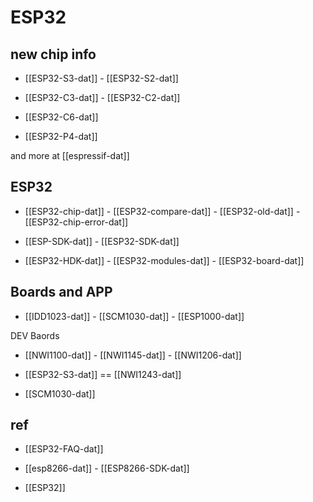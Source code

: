 

# ESP32 

## new chip info 

- [[ESP32-S3-dat]] - [[ESP32-S2-dat]] 

- [[ESP32-C3-dat]] - [[ESP32-C2-dat]] 

- [[ESP32-C6-dat]]

- [[ESP32-P4-dat]]

and more at [[espressif-dat]]

## ESP32 

- [[ESP32-chip-dat]] - [[ESP32-compare-dat]] - [[ESP32-old-dat]] - [[ESP32-chip-error-dat]]
  
- [[ESP-SDK-dat]] - [[ESP32-SDK-dat]]

- [[ESP32-HDK-dat]] - [[ESP32-modules-dat]] - [[ESP32-board-dat]]


## Boards and APP 

- [[IDD1023-dat]] - [[SCM1030-dat]] - [[ESP1000-dat]]

DEV Baords 

- [[NWI1100-dat]] - [[NWI1145-dat]] - [[NWI1206-dat]] 

- [[ESP32-S3-dat]] == [[NWI1243-dat]]

- [[SCM1030-dat]]



## ref 

- [[ESP32-FAQ-dat]]

- [[esp8266-dat]] - [[ESP8266-SDK-dat]] 

- [[ESP32]]